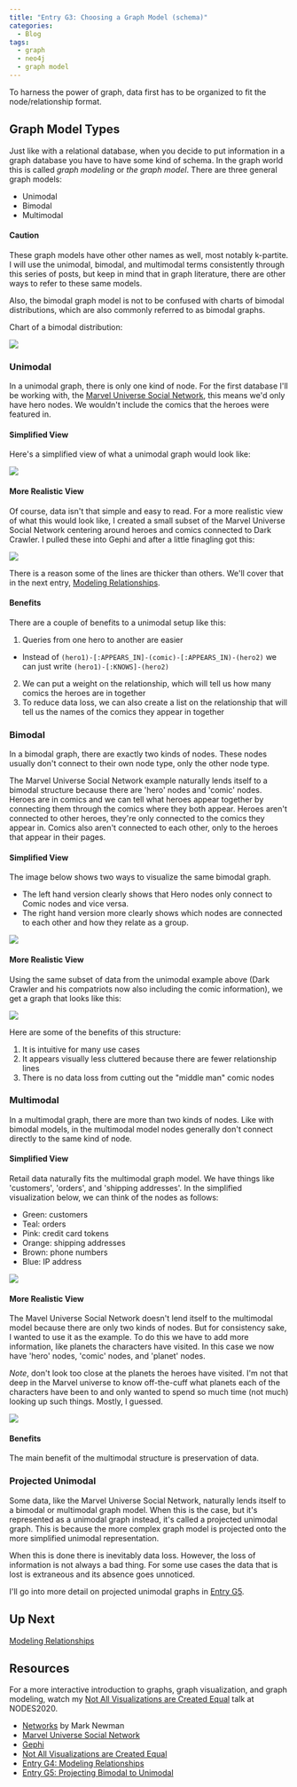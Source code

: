 ```yaml
---
title: "Entry G3: Choosing a Graph Model (schema)"
categories:
  - Blog
tags:
  - graph
  - neo4j
  - graph model
---
```


To harness the power of graph, data first has to be organized to fit the node/relationship format.

## Graph Model Types

Just like with a relational database, when you decide to put information in a graph database you have to have some kind of schema. In the graph world this is called *graph modeling* or *the graph model*. There are three general graph models:

- Unimodal
- Bimodal
- Multimodal

#### Caution

These graph models have other other names as well, most notably k-partite. I will use the unimodal, bimodal, and multimodal terms consistently through this series of  posts, but keep in mind that in graph literature, there are other ways to refer to these same models.

Also, the bimodal graph model is not to be confused with charts of bimodal distributions, which are also commonly referred to as bimodal graphs.

Chart of a bimodal distribution:

<img src='https://upload.wikimedia.org/wikipedia/commons/e/e2/Bimodal.png'>


### Unimodal

In a unimodal graph, there is only one kind of node. For the first database I'll be working with, the [Marvel Universe Social Network](https://www.kaggle.com/csanhueza/the-marvel-universe-social-network), this means we'd only have hero nodes. We wouldn't include the comics that the heroes were featured in.

#### Simplified View

Here's a simplified view of what a unimodal graph would look like:

<img src='https://github.com/julielinx/datascience_diaries/blob/master/graph/images/unimodal_heroes.png?raw=true'>

#### More Realistic View

Of course, data isn't that simple and easy to read. For a more realistic view of what this would look like, I created a small subset of the Marvel Universe Social Network centering around heroes and comics connected to Dark Crawler. I pulled these into Gephi and after a little finagling got this:

<img src='https://github.com/julielinx/datascience_diaries/blob/master/graph/images/model_unimodal.png?raw=true'>

There is a reason some of the lines are thicker than others. We'll cover that in the next entry, [Modeling Relationships](https://julielinx.github.io/blog/g04_graph_model_rels/).

#### Benefits

There are a couple of benefits to a unimodal setup like this:

1. Queries from one hero to another are easier
  - Instead of `(hero1)-[:APPEARS_IN]-(comic)-[:APPEARS_IN)-(hero2)` we can just write `(hero1)-[:KNOWS]-(hero2)`
2. We can put a weight on the relationship, which will tell us how many comics the heroes are in together
3. To reduce data loss, we can also create a list on the relationship that will tell us the names of the comics they appear in together

### Bimodal

In a bimodal graph, there are exactly two kinds of nodes. These nodes usually don't connect to their own node type, only the other node type.

The Marvel Universe Social Network example naturally lends itself to a bimodal structure because there are 'hero' nodes and 'comic' nodes. Heroes are in comics and we can tell what heroes appear together by connecting them through the comics where they both appear. Heroes aren't connected to other heroes, they're only connected to the comics they appear in. Comics also aren't connected to each other, only to the heroes that appear in their pages.

#### Simplified View

The image below shows two ways to visualize the same bimodal graph.

- The left hand version clearly shows that Hero nodes only connect to Comic nodes and vice versa.
- The right hand version more clearly shows which nodes are connected to each other and how they relate as a group.

<img src='https://github.com/julielinx/datascience_diaries/blob/master/graph/images/bimodal.png?raw=true'>

#### More Realistic View

Using the same subset of data from the unimodal example above (Dark Crawler and his compatriots now also including the comic information), we get a graph that looks like this:

<img src='https://github.com/julielinx/datascience_diaries/blob/master/graph/images/model_bimodal.png?raw=true'>

Here are some of the benefits of this structure:

1. It is intuitive for many use cases
2. It appears visually less cluttered because there are fewer relationship lines
3. There is no data loss from cutting out the "middle man" comic nodes

### Multimodal

In a multimodal graph, there are more than two kinds of nodes. Like with bimodal models, in the multimodal model nodes generally don't connect directly to the same kind of node.

#### Simplified View

Retail data naturally fits the multimodal graph model. We have things like 'customers', 'orders', and 'shipping addresses'. In the simplified visualization below, we can think of the nodes as follows:

- Green: customers
- Teal: orders
- Pink: credit card tokens
- Orange: shipping addresses
- Brown: phone numbers
- Blue: IP address

<img src='https://github.com/julielinx/datascience_diaries/blob/master/graph/images/multimodal.png?raw=true'>

#### More Realistic View

The Mavel Universe Social Network doesn't lend itself to the multimodal model because there are only two kinds of nodes. But for consistency sake, I wanted to use it as the example. To do this we have to add more information, like planets the characters have visited. In this case we now have 'hero' nodes, 'comic' nodes, and 'planet' nodes.

*Note*, don't look too close at the planets the heroes have visited. I'm not that deep in the Marvel universe to know off-the-cuff what planets each of the characters have been to and only wanted to spend so much time (not much) looking up such things. Mostly, I guessed.

<img src='https://github.com/julielinx/datascience_diaries/blob/master/graph/images/model_multimodal.png?raw=true'>

#### Benefits

The main benefit of the multimodal structure is preservation of data.

### Projected Unimodal

Some data, like the Marvel Universe Social Network, naturally lends itself to a bimodal or multimodal graph model. When this is the case, but it's represented as a unimodal graph instead, it's called a projected unimodal graph. This is because the more complex graph model is projected onto the more simplified unimodal representation.

When this is done there is inevitably data loss. However, the loss of information is not always a bad thing. For some use cases the data that is lost is extraneous and its absence goes unnoticed.

I'll go into more detail on projected unimodal graphs in [Entry G5](https://julielinx.github.io/blog/g05_project_bimodal/).

## Up Next

[Modeling Relationships](https://julielinx.github.io/blog/g04_graph_model_rels/)

## Resources

For a more interactive introduction to graphs, graph visualization, and graph modeling, watch my [Not All Visualizations are Created Equal](https://neo4j.com/videos/24-not-all-visualizations-are-created-equal/) talk at NODES2020.

- [Networks](https://www.amazon.com/Networks-Mark-Newman/dp/0198805098) by Mark Newman
- [Marvel Universe Social Network](https://www.kaggle.com/csanhueza/the-marvel-universe-social-network)
- [Gephi](https://gephi.org/)
- [Not All Visualizations are Created Equal](https://neo4j.com/videos/24-not-all-visualizations-are-created-equal/)
- [Entry G4: Modeling Relationships](https://julielinx.github.io/blog/g04_graph_model_rels/)
- [Entry G5: Projecting Bimodal to Unimodal](https://julielinx.github.io/blog/g05_project_bimodal/)